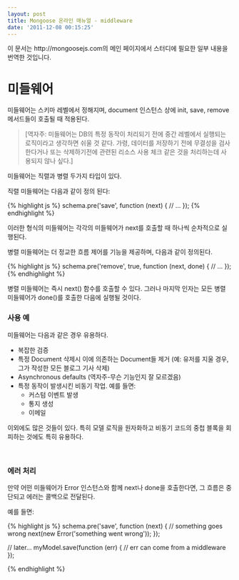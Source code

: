 ```yaml
---
layout: post
title: Mongoose 온라인 매뉴얼 - middleware
date: '2011-12-08 00:15:25'
---
```


<p>이 문서는 http://mongoosejs.com의 메인 페이지에서 스터디에 필요한 일부 내용을 번역한 것입니다.</p>
<h1>미들웨어</h1>
<p>미들웨어는 스키마 레벨에서 정해지며, document 인스턴스 상에 init, save, remove 메서드들이 호출될 때 적용된다.</p>
<blockquote>[역자주: 미들웨어는 DB의 특정 동작이 처리되기 전에 중간 레벨에서 실행되는 로직이라고 생각하면 쉬울 것 같다. 가령, 데이터를 저장하기 전에 무결성을 검사한다거나 또는 삭제하기전에 관련된 리소스 사용 체크 같은 것을 처리하는데 사용되지 않나 싶다.]</blockquote>
<p>미들웨어는 직렬과 병렬 두가지 타입이 있다.</p>
<p>직렬 미들웨어는 다음과 같이 정의 된다:</p>

{% highlight js %}
schema.pre('save', function (next) {   // ... });
{% endhighlight %}

<p>이러한 형식의 미들웨어는 각각의 미들웨어가 next를 호출할 때 하나씩 순차적으로 실행된다.</p>
<p>병렬 미들웨어는 더 정교한 흐름 제어를 기능을 제공하며, 다음과 같이 정의된다.</p>

{% highlight js %}
schema.pre('remove', true, function (next, done) {   // ... });
{% endhighlight %}

<p>병렬 미들웨어는 즉시 next() 함수를 호출할 수 있다. 그러나 마지막 인자는 모든 병렬 미들웨어가 done()를 호출한 다음에 실행될 것이다.</p>
<h3>사용 예</h3>
<p>미들웨어는 다음과 같은 경우 유용하다.</p>
<ul>
<li>복잡한 검증</li>
<li>특정 Document 삭제시 이에 의존하는 Document들 제거 (예: 유저를 지울 경우, 그가 작성한 모든 블로그 기사 삭제)</li>
<li>Asynchronous defaults (역자주-무슨 기능인지 잘 모르겠음)</li>
<li>특정 동작이 발생시킨 비동기 작업. 예를 들면:
<ul>
<li>커스텀 이벤트 발생</li>
<li>통지 생성</li>
<li>이메일</li>
</ul>
</li>
</ul>
<p>이외에도 많은 것들이 있다. 특히 모델 로직을 원자화하고 비동기 코드의 중첩 블록을 회피하는 것에도 특히 유용하다.</p>
<p> </p>
<h3>에러 처리</h3>
<p>만약 어떤 미들웨어가 Error 인스턴스와 함께 next나 done을 호출한다면, 그 흐름은 중단되고 에러는 콜백으로 전달된다.</p>
<p>예를 들면:</p>

{% highlight js %}
schema.pre('save', function (next) {
  // something goes wrong
  next(new Error('something went wrong'));
});

// later...
myModel.save(function (err) {
  // err can come from a middleware
});

{% endhighlight %}

